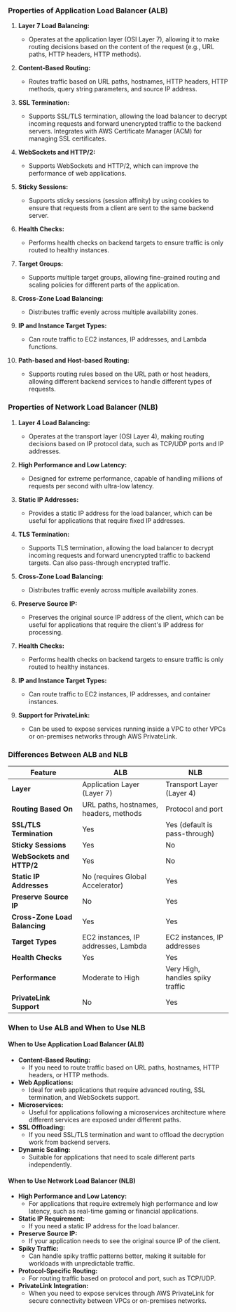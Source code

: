 ### Properties of Application Load Balancer (ALB)

1. **Layer 7 Load Balancing:**
   - Operates at the application layer (OSI Layer 7), allowing it to make routing decisions based on the content of the request (e.g., URL paths, HTTP headers, HTTP methods).

2. **Content-Based Routing:**
   - Routes traffic based on URL paths, hostnames, HTTP headers, HTTP methods, query string parameters, and source IP address.

3. **SSL Termination:**
   - Supports SSL/TLS termination, allowing the load balancer to decrypt incoming requests and forward unencrypted traffic to the backend servers. Integrates with AWS Certificate Manager (ACM) for managing SSL certificates.

4. **WebSockets and HTTP/2:**
   - Supports WebSockets and HTTP/2, which can improve the performance of web applications.

5. **Sticky Sessions:**
   - Supports sticky sessions (session affinity) by using cookies to ensure that requests from a client are sent to the same backend server.

6. **Health Checks:**
   - Performs health checks on backend targets to ensure traffic is only routed to healthy instances.

7. **Target Groups:**
   - Supports multiple target groups, allowing fine-grained routing and scaling policies for different parts of the application.

8. **Cross-Zone Load Balancing:**
   - Distributes traffic evenly across multiple availability zones.

9. **IP and Instance Target Types:**
   - Can route traffic to EC2 instances, IP addresses, and Lambda functions.

10. **Path-based and Host-based Routing:**
    - Supports routing rules based on the URL path or host headers, allowing different backend services to handle different types of requests.

### Properties of Network Load Balancer (NLB)

1. **Layer 4 Load Balancing:**
   - Operates at the transport layer (OSI Layer 4), making routing decisions based on IP protocol data, such as TCP/UDP ports and IP addresses.

2. **High Performance and Low Latency:**
   - Designed for extreme performance, capable of handling millions of requests per second with ultra-low latency.

3. **Static IP Addresses:**
   - Provides a static IP address for the load balancer, which can be useful for applications that require fixed IP addresses.

4. **TLS Termination:**
   - Supports TLS termination, allowing the load balancer to decrypt incoming requests and forward unencrypted traffic to backend targets. Can also pass-through encrypted traffic.

5. **Cross-Zone Load Balancing:**
   - Distributes traffic evenly across multiple availability zones.

6. **Preserve Source IP:**
   - Preserves the original source IP address of the client, which can be useful for applications that require the client's IP address for processing.

7. **Health Checks:**
   - Performs health checks on backend targets to ensure traffic is only routed to healthy instances.

8. **IP and Instance Target Types:**
   - Can route traffic to EC2 instances, IP addresses, and container instances.

9. **Support for PrivateLink:**
   - Can be used to expose services running inside a VPC to other VPCs or on-premises networks through AWS PrivateLink.

### Differences Between ALB and NLB

| Feature                           | ALB                                      | NLB                                  |
|-----------------------------------|------------------------------------------|--------------------------------------|
| **Layer**                         | Application Layer (Layer 7)              | Transport Layer (Layer 4)            |
| **Routing Based On**              | URL paths, hostnames, headers, methods   | Protocol and port                    |
| **SSL/TLS Termination**           | Yes                                      | Yes (default is pass-through)        |
| **Sticky Sessions**               | Yes                                      | No                                   |
| **WebSockets and HTTP/2**         | Yes                                      | No                                   |
| **Static IP Addresses**           | No (requires Global Accelerator)         | Yes                                  |
| **Preserve Source IP**            | No                                       | Yes                                  |
| **Cross-Zone Load Balancing**     | Yes                                      | Yes                                  |
| **Target Types**                  | EC2 instances, IP addresses, Lambda      | EC2 instances, IP addresses          |
| **Health Checks**                 | Yes                                      | Yes                                  |
| **Performance**                   | Moderate to High                         | Very High, handles spiky traffic     |
| **PrivateLink Support**           | No                                       | Yes                                  |

### When to Use ALB and When to Use NLB

#### When to Use Application Load Balancer (ALB)

- **Content-Based Routing:**
  - If you need to route traffic based on URL paths, hostnames, HTTP headers, or HTTP methods.
- **Web Applications:**
  - Ideal for web applications that require advanced routing, SSL termination, and WebSockets support.
- **Microservices:**
  - Useful for applications following a microservices architecture where different services are exposed under different paths.
- **SSL Offloading:**
  - If you need SSL/TLS termination and want to offload the decryption work from backend servers.
- **Dynamic Scaling:**
  - Suitable for applications that need to scale different parts independently.

#### When to Use Network Load Balancer (NLB)

- **High Performance and Low Latency:**
  - For applications that require extremely high performance and low latency, such as real-time gaming or financial applications.
- **Static IP Requirement:**
  - If you need a static IP address for the load balancer.
- **Preserve Source IP:**
  - If your application needs to see the original source IP of the client.
- **Spiky Traffic:**
  - Can handle spiky traffic patterns better, making it suitable for workloads with unpredictable traffic.
- **Protocol-Specific Routing:**
  - For routing traffic based on protocol and port, such as TCP/UDP.
- **PrivateLink Integration:**
  - When you need to expose services through AWS PrivateLink for secure connectivity between VPCs or on-premises networks.
